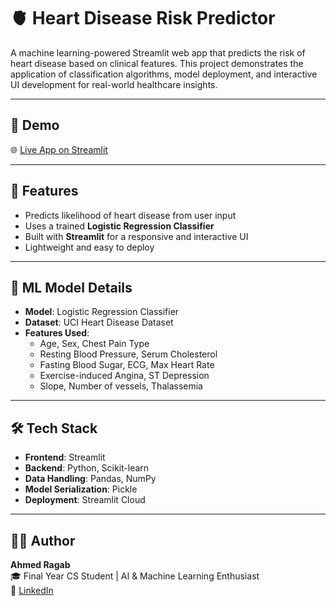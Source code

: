 # 🫀 Heart Disease Risk Predictor

A machine learning-powered Streamlit web app that predicts the risk of heart disease based on clinical features. This project demonstrates the application of classification algorithms, model deployment, and interactive UI development for real-world healthcare insights.

---

## 🚀 Demo

🌐 [Live App on Streamlit](https://heart-disease-predictor-mztjfapajp2juywgsdathz.streamlit.app/)  

---

## 📌 Features

- Predicts likelihood of heart disease from user input
- Uses a trained **Logistic Regression Classifier**
- Built with **Streamlit** for a responsive and interactive UI
- Lightweight and easy to deploy

---

## 🧠 ML Model Details

- **Model**: Logistic Regression Classifier
- **Dataset**: UCI Heart Disease Dataset  
- **Features Used**:
  - Age, Sex, Chest Pain Type
  - Resting Blood Pressure, Serum Cholesterol
  - Fasting Blood Sugar, ECG, Max Heart Rate
  - Exercise-induced Angina, ST Depression
  - Slope, Number of vessels, Thalassemia

---

## 🛠 Tech Stack

- **Frontend**: Streamlit
- **Backend**: Python, Scikit-learn
- **Data Handling**: Pandas, NumPy
- **Model Serialization**: Pickle
- **Deployment**: Streamlit Cloud

---

## 🙋‍♂️ Author

**Ahmed Ragab**  
🎓 Final Year CS Student | AI & Machine Learning Enthusiast  
🔗 [LinkedIn](https://www.linkedin.com/in/ahmed-ragab-29a547218/)
